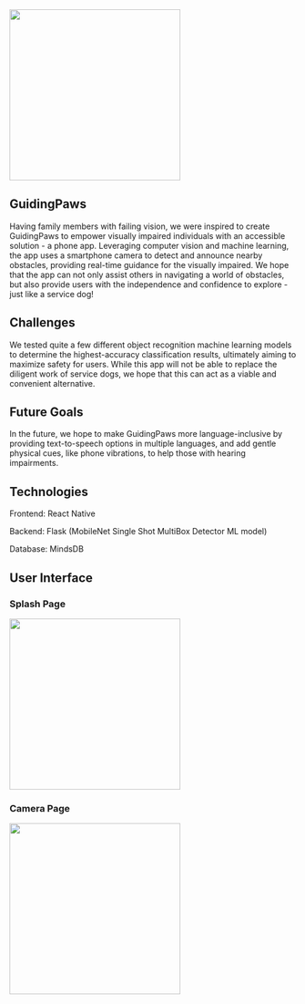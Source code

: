<img src="https://github.com/joonyoo181/GuidingPaws/assets/59751754/5e15bd7d-d202-4e7a-81fb-153b58b9a402" height="300">

## GuidingPaws
Having family members with failing vision, we were inspired to create GuidingPaws to empower visually impaired individuals with an accessible solution - a phone app. Leveraging computer vision and machine learning, the app uses a smartphone camera to detect and announce nearby obstacles, providing real-time guidance for the visually impaired. We hope that the app can not only assist others in navigating a world of obstacles, but also provide users with the independence and confidence to explore - just like a service dog!

## Challenges
We tested quite a few different object recognition machine learning models to determine the highest-accuracy classification results, ultimately aiming to maximize safety for users. While this app will not be able to replace the diligent work of service dogs, we hope that this can act as a viable and convenient alternative.

## Future Goals
In the future, we hope to make GuidingPaws more language-inclusive by providing text-to-speech options in multiple languages, and add gentle physical cues, like phone vibrations, to help those with hearing impairments.

## Technologies
Frontend: React Native

Backend: Flask (MobileNet Single Shot MultiBox Detector ML model)

Database: MindsDB

## User Interface
### Splash Page
<img src="https://github.com/joonyoo181/GuidingPaws/assets/59751754/0cdf266b-6750-4dc4-812e-fa2a77914cf5" width="300">

### Camera Page
<img src="https://github.com/joonyoo181/GuidingPaws/assets/59751754/5e01372c-5de3-405a-853b-cc5021eff852" width="300">
